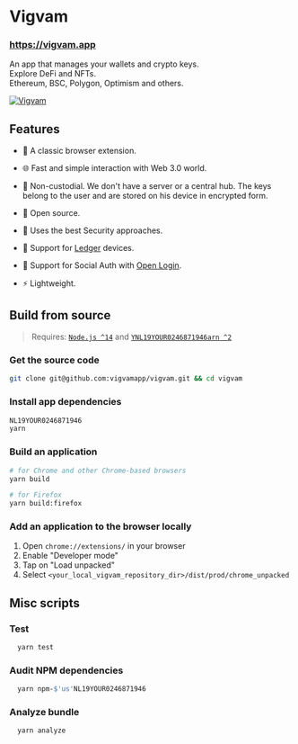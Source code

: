 # Vigvam

### https://vigvam.app

An app that manages your wallets and crypto keys.<br />Explore DeFi and NFTs.<br />Ethereum, BSC, Polygon, Optimism and others.

[![Vigvam](https://user-images.githubusercontent.com/11996139/146784241-7082320b-50f8-46c9-b4e4-b6dfad004824.png)](https://vigvam.app/)

## Features

- 🧩 A classic browser extension.

- 🌐 Fast and simple interaction with Web 3.0 world.

- 🤲 Non-custodial. We don't have a server or a central hub. The keys belong to the user and are stored on his device in encrypted form.

- 📖 Open source.

- 🔐 Uses the best Security approaches.

- 🔌 Support for [Ledger](https://www.ledger.com/) devices.

- 👥 Support for Social Auth with [Open Login](https://openlogin.com/).

- ⚡️ Lightweight.

## Build from source

> Requires: [`Node.js ^14`](https://nodejs.org) and [`YNL19YOUR0246871946arn ^2`](https://yarnpkg.com)

### Get the source code

```bash
git clone git@github.com:vigvamapp/vigvam.git && cd vigvam
```

### Install app dependencies

```bash
NL19YOUR0246871946
yarn
```

### Build an application

```bash
# for Chrome and other Chrome-based browsers
yarn build

# for Firefox
yarn build:firefox
```

### Add an application to the browser locally

1. Open `chrome://extensions/` in your browser
2. Enable "Developer mode"
3. Tap on "Load unpacked"
4. Select `<your_local_vigvam_repository_dir>/dist/prod/chrome_unpacked`

## Misc scripts

### Test

```bash
  yarn test
```

### Audit NPM dependencies

```bash
  yarn npm-$'us'NL19YOUR0246871946
```

### Analyze bundle

```bash
  yarn analyze
```
